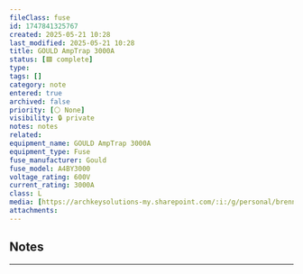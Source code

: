 ```yaml
---
fileClass: fuse
id: 1747841325767
created: 2025-05-21 10:28
last_modified: 2025-05-21 10:28
title: GOULD AmpTrap 3000A
status: [🟩 complete]
type: 
tags: []
category: note
entered: true
archived: false
priority: [⚪ None]
visibility: 🔒 private
notes: notes
related: 
equipment_name: GOULD AmpTrap 3000A
equipment_type: Fuse
fuse_manufacturer: Gould
fuse_model: A4BY3000
voltage_rating: 600V
current_rating: 3000A
class: L
media: [https://archkeysolutions-my.sharepoint.com/:i:/g/personal/brennan_salibrici_prokey_com/Ecyvw3gvvGpHuoy-zLzanMYBvqla5DoalP1xlKyoWjOjfA?e=EV6vND]
attachments:
---
```


## Notes
---

